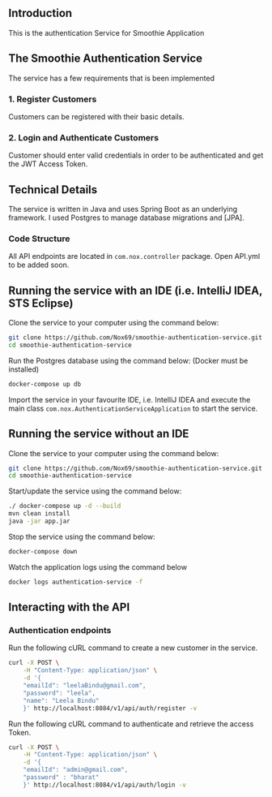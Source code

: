 ## Introduction

This is the authentication Service for Smoothie Application

## The Smoothie Authentication Service

The service has a few requirements that is been implemented

### 1. Register Customers 
Customers can be registered with their basic details.

###  2. Login and Authenticate Customers
Customer should enter valid credentials in order to be authenticated and get the JWT Access Token.

## Technical Details

The service is written in Java and uses Spring Boot as an underlying framework. 
I used Postgres to manage database migrations and [JPA].

### Code Structure

All API endpoints are located in `com.nox.controller` package. Open API.yml to be added soon.

## Running the service with an IDE (i.e. IntelliJ IDEA, STS Eclipse)

Clone the service to your computer using the command below:
```sh
git clone https://github.com/Nox69/smoothie-authentication-service.git
cd smoothie-authentication-service
```

Run the Postgres database using the command below: (Docker must be installed)
```sh
docker-compose up db
```

Import the service in your favourite IDE, i.e. IntelliJ IDEA and execute the main class `com.nox.AuthenticationServiceApplication` to start the service.

## Running the service without an IDE

Clone the service to your computer using the command below:
```sh
git clone https://github.com/Nox69/smoothie-authentication-service.git
cd smoothie-authentication-service
```

Start/update the service using the command below:

```sh
./ docker-compose up -d --build
mvn clean install
java -jar app.jar
```

Stop the service using the command below:

```sh
docker-compose down
```

Watch the application logs using the command below

```sh
docker logs authentication-service -f
```

## Interacting with the API

### Authentication endpoints 

Run the following cURL command to create a new customer in the service.

```sh
curl -X POST \
    -H "Content-Type: application/json" \
    -d '{
    "emailId": "leelaBindu@gmail.com",
    "password": "leela",
    "name": "Leela Bindu"
    }' http://localhost:8084/v1/api/auth/register -v
```

Run the following cURL command to authenticate and retrieve the access Token.

```sh
curl -X POST \
    -H "Content-Type: application/json" \
    -d '{
    "emailId": "admin@gmail.com",
    "password" : "bharat"
    }' http://localhost:8084/v1/api/auth/login -v
```